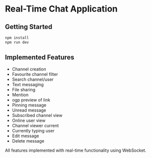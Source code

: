 # Real-Time Chat Application

## Getting Started

```bash
npm install
npm run dev
```

## Implemented Features

- Channel creation
- Favourite channel filter
- Search channel/user
- Text messaging
- File sharing
- Mention
- ogp preview of link
- Pinning message
- Unread message
- Subscribed channel view
- Online user view
- Channel viewer current
- Currently typing user
- Edit message
- Delete message

All features implemented with real-time functionality using WebSocket.

